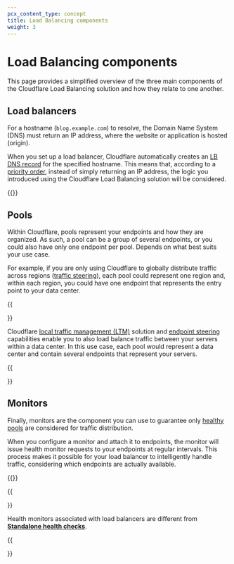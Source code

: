 ```yaml
---
pcx_content_type: concept
title: Load Balancing components
weight: 3
---
```


# Load Balancing components

This page provides a simplified overview of the three main components of the Cloudflare Load Balancing solution and how they relate to one another.

## Load balancers

For a hostname (`blog.example.com`) to resolve, the Domain Name System (DNS) must return an IP address, where the website or application is hosted (origin).

When you set up a load balancer, Cloudflare automatically creates an [LB DNS record](/load-balancing/load-balancers/dns-records/) for the specified hostname. This means that, according to a [priority order](/load-balancing/load-balancers/dns-records/#priority-order), instead of simply returning an IP address, the logic you introduced using the Cloudflare Load Balancing solution will be considered.

{{<render file="_load-balancing-diagram.md">}}

## Pools

Within Cloudflare, pools represent your endpoints and how they are organized. As such, a pool can be a group of several endpoints, or you could also have only one endpoint per pool. Depends on what best suits your use case.

For example, if you are only using Cloudflare to globally distribute traffic across regions ([traffic steering](/load-balancing/understand-basics/traffic-steering/steering-policies/)), each pool could represent one region and, within each region, you could have one endpoint that represents the entry point to your data center.

{{<Aside type="note">}}

Cloudflare [local traffic management (LTM)](/load-balancing/local-traffic-management/) solution and [endpoint steering](/load-balancing/understand-basics/traffic-steering/origin-level-steering/) capabilities enable you to also load balance traffic between your servers within a data center. In this use case, each pool would represent a data center and contain several endpoints that represent your servers.

{{</Aside>}}

## Monitors

Finally, monitors are the component you can use to guarantee only [healthy pools](/load-balancing/understand-basics/health-details/) are considered for traffic distribution.

When you configure a monitor and attach it to endpoints, the monitor will issue health monitor requests to your endpoints at regular intervals. This process makes it possible for your load balancer to intelligently handle traffic, considering which endpoints are actually available.

{{<render file="_health-check-diagram.md">}}

{{<Aside type="note">}}

Health monitors associated with load balancers are different from [**Standalone health checks**](/health-checks/).

{{</Aside>}}
